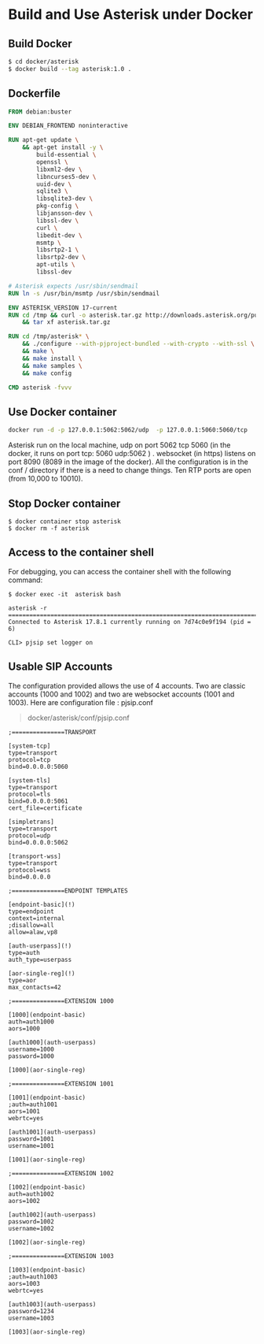 # Build and Use Asterisk under Docker

## Build Docker
```bash
$ cd docker/asterisk
$ docker build --tag asterisk:1.0 .
```

## Dockerfile
```Dockerfile
FROM debian:buster

ENV DEBIAN_FRONTEND noninteractive

RUN apt-get update \
    && apt-get install -y \
        build-essential \
        openssl \
        libxml2-dev \
        libncurses5-dev \
        uuid-dev \
        sqlite3 \
        libsqlite3-dev \
        pkg-config \
        libjansson-dev \
        libssl-dev \
        curl \
        libedit-dev \
        msmtp \
        libsrtp2-1 \
        libsrtp2-dev \
        apt-utils \
        libssl-dev

# Asterisk expects /usr/sbin/sendmail
RUN ln -s /usr/bin/msmtp /usr/sbin/sendmail

ENV ASTERISK_VERSION 17-current
RUN cd /tmp && curl -o asterisk.tar.gz http://downloads.asterisk.org/pub/telephony/asterisk/asterisk-${ASTERISK_VERSION}.tar.gz \
    && tar xf asterisk.tar.gz

RUN cd /tmp/asterisk* \
    && ./configure --with-pjproject-bundled --with-crypto --with-ssl \
    && make \
    && make install \
    && make samples \
    && make config

CMD asterisk -fvvv
```
## Use Docker container
```bash
docker run -d -p 127.0.0.1:5062:5062/udp  -p 127.0.0.1:5060:5060/tcp   -p 127.0.0.1:8090:8089/tcp -p 127.0.0.1:10000-10010:10000-10010/udp  --name asterisk -v $(pwd)/conf:/etc/asterisk asterisk:1.0
```
  Asterisk run on the local machine, udp on port 5062 tcp 5060 (in the docker, it runs on port tcp: 5060 udp:5062 ) . websocket (in https) listens on port 8090 (8089 in the image of the docker). All the configuration is in the conf / directory if there is a need to change things. Ten RTP ports are open (from 10,000 to 10010).

## Stop Docker container
```
$ docker container stop asterisk
$ docker rm -f asterisk
```

## Access to the container shell
For debugging, you can access the container shell with the following command:
```
$ docker exec -it  asterisk bash

asterisk -r
=========================================================================
Connected to Asterisk 17.8.1 currently running on 7d74c0e9f194 (pid = 6)

CLI> pjsip set logger on
```


## Usable SIP Accounts

The configuration provided allows the use of 4 accounts. Two are classic accounts (1000 and 1002) and two are websocket accounts (1001 and 1003).
Here are configuration file : pjsip.conf
> docker/asterisk/conf/pjsip.conf
```
;===============TRANSPORT

[system-tcp]
type=transport
protocol=tcp
bind=0.0.0.0:5060

[system-tls]
type=transport
protocol=tls
bind=0.0.0.0:5061
cert_file=certificate

[simpletrans]
type=transport
protocol=udp
bind=0.0.0.0:5062

[transport-wss]
type=transport
protocol=wss
bind=0.0.0.0

;===============ENDPOINT TEMPLATES

[endpoint-basic](!)
type=endpoint
context=internal
;disallow=all
allow=alaw,vp8

[auth-userpass](!)
type=auth
auth_type=userpass

[aor-single-reg](!)
type=aor
max_contacts=42

;===============EXTENSION 1000

[1000](endpoint-basic)
auth=auth1000
aors=1000

[auth1000](auth-userpass)
username=1000
password=1000

[1000](aor-single-reg)

;===============EXTENSION 1001

[1001](endpoint-basic)
;auth=auth1001
aors=1001
webrtc=yes

[auth1001](auth-userpass)
password=1001
username=1001

[1001](aor-single-reg)

;===============EXTENSION 1002

[1002](endpoint-basic)
auth=auth1002
aors=1002

[auth1002](auth-userpass)
password=1002
username=1002

[1002](aor-single-reg)

;===============EXTENSION 1003

[1003](endpoint-basic)
;auth=auth1003
aors=1003
webrtc=yes

[auth1003](auth-userpass)
password=1234
username=1003

[1003](aor-single-reg)
```

